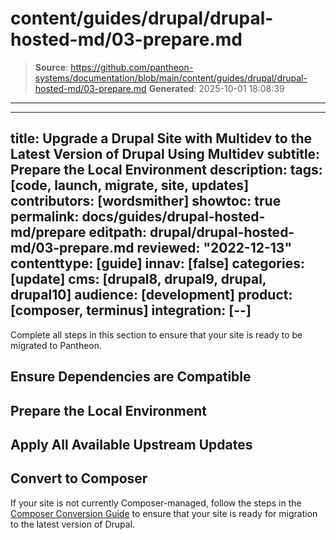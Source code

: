 # content/guides/drupal/drupal-hosted-md/03-prepare.md

> **Source**: https://github.com/pantheon-systems/documentation/blob/main/content/guides/drupal/drupal-hosted-md/03-prepare.md
> **Generated**: 2025-10-01 18:08:39

---

---
title: Upgrade a Drupal Site with Multidev to the Latest Version of Drupal Using Multidev
subtitle: Prepare the Local Environment
description: 
tags: [code, launch, migrate, site, updates]
contributors: [wordsmither]
showtoc: true
permalink: docs/guides/drupal-hosted-md/prepare
editpath: drupal/drupal-hosted-md/03-prepare.md
reviewed: "2022-12-13"
contenttype: [guide]
innav: [false]
categories: [update]
cms: [drupal8, drupal9, drupal, drupal10]
audience: [development]
product: [composer, terminus]
integration: [--]
---

Complete all steps in this section to ensure that your site is ready to be migrated to Pantheon. 

## Ensure Dependencies are Compatible

<Partial file="drupal/dependencies-compatible.md" />

## Prepare the Local Environment

<Partial file="drupal/prepare-local-environment-no-clone.md" />

## Apply All Available Upstream Updates

<Partial file="drupal-apply-upstream-updates.md" />

## Convert to Composer

If your site is not currently Composer-managed, follow the steps in the [Composer Conversion Guide](/guides/composer-convert) to ensure that your site is ready for migration to the latest version of Drupal.
